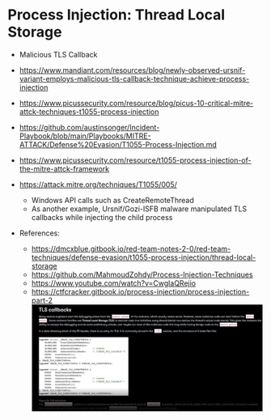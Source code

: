 # Process Injection: Thread Local Storage

- Malicious TLS Callback
- https://www.mandiant.com/resources/blog/newly-observed-ursnif-variant-employs-malicious-tls-callback-technique-achieve-process-injection
- https://www.picussecurity.com/resource/blog/picus-10-critical-mitre-attck-techniques-t1055-process-injection
- https://github.com/austinsonger/Incident-Playbook/blob/main/Playbooks/MITRE-ATTACK/Defense%20Evasion/T1055-Process-Injection.md
- https://www.picussecurity.com/resource/t1055-process-injection-of-the-mitre-attck-framework
- https://attack.mitre.org/techniques/T1055/005/

    * Windows API calls such as CreateRemoteThread
    * As another example, Ursnif/Gozi-ISFB malware manipulated TLS callbacks while injecting the child process
- References:
     * https://dmcxblue.gitbook.io/red-team-notes-2-0/red-team-techniques/defense-evasion/t1055-process-injection/thread-local-storage
     * https://github.com/MahmoudZohdy/Process-Injection-Techniques
     * https://www.youtube.com/watch?v=CwglaQRejio
     * https://ctfcracker.gitbook.io/process-injection/process-injection-part-2 
![tls-struct.jpeg](./tls-struct.jpeg)
